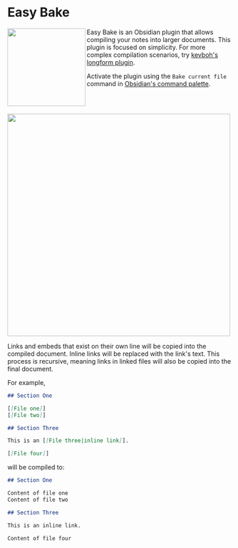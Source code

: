 # Easy Bake

<img align="left" width="175" src="https://github.com/mgmeyers/obsidian-easy-bake/blob/master/assets/logo.png?raw=true">

Easy Bake is an Obsidian plugin that allows compiling your notes into larger documents. This plugin is focused on simplicity. For more complex compilation scenarios, try [kevboh's longform plugin](https://github.com/kevboh/longform).

Activate the plugin using the `Bake current file` command in [Obsidian's command palette](https://help.obsidian.md/Plugins/Command+palette).

<br style="clear:both">
<br>

<img width="500" src="https://github.com/mgmeyers/obsidian-easy-bake/blob/master/assets/screenshot.png?raw=true">

Links and embeds that exist on their own line will be copied into the compiled document. Inline links will be replaced with the link's text. This process is recursive, meaning links in linked files will also be copied into the final document.

For example,

```markdown
## Section One

[[File one]]
[[File two]]

## Section Three

This is an [[File three|inline link]].

[[File four]]
```

will be compiled to:

```markdown
## Section One

Content of file one
Content of file two

## Section Three

This is an inline link.

Content of file four
```
